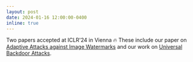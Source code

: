 ```yaml
---
layout: post
date: 2024-01-16 12:00:00-0400
inline: true
---
```


Two papers accepted at ICLR'24 in Vienna :fire:
These include our paper on <a href="https://openreview.net/forum?id=O9PArxKLe1">Adaptive Attacks against Image Watermarks</a> and our work on <a href="https://openreview.net/forum?id=3QkzYBSWqL">Universal Backdoor Attacks</a>. 